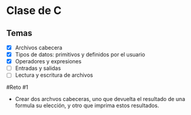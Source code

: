 # Clase de C

## Temas

- [x] Archivos cabecera
- [x] Tipos de datos: primitivos y definidos por el usuario
- [x] Operadores y expresiones
- [ ] Entradas y salidas
- [ ] Lectura y escritura de archivos

#Reto #1

- Crear dos archvos cabeceras, uno que devuelta el resultado de una formula su elección, y otro que imprima estos resultados.
